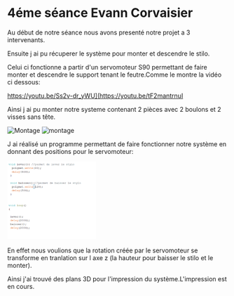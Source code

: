 <h1>4éme séance Evann Corvaisier</h1>
</p>Au début de notre séance nous avons presenté notre projet a 3 intervenants.</p>
<p>Ensuite j ai pu récuperer le système pour monter et descendre le stilo.</p>
<p>Celui ci fonctionne a partir d'un servomoteur S90 permettant de faire monter et descendre le support tenant le feutre.Comme le montre la vidéo ci dessous: </p>
<a href="vidéo pen lift">https://youtu.be/Ss2v-dr_yWU](https://youtu.be/tF2mantrnuI</a> </p>  
<p>Ainsi j ai pu monter notre systeme contenant 2 pièces avec 2 boulons et 2 visses sans tête.</p>
<img class="fit-picture"
     src="../Image/photo sys.jpg"
     alt="Montage "
     width=40% height=10%>
<img class="fit-picture"
     src="../Image/photo sys 12.jpg"
     alt="montage "
     width=40% height=10%>
<p>J ai réalisé un programme permettant de faire fonctionner notre système en donnant des positions pour le servomoteur:</p>
<img class="fit-picture"
     src="../Image/code leverbaisser.png"
     alt="code "
     width=40% height=10%>
<p>En effet nous voulions que la rotation créée par le servomoteur se transforme en tranlation sur l axe z (la hauteur pour baisser le stilo et le monter).</p>
<p>Ainsi j'ai trouvé des plans 3D pour l'impression du système.L'impression est en cours.</p>




